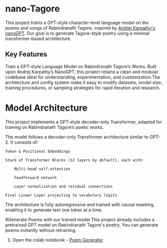 # nano-Tagore   
This project trains a GPT-style character-level language model on the poems and songs of Rabindranath Tagore, inspired by [Andrej Karpathy's nanoGPT](https://github.com/karpathy/nanoGPT). Our goal is to generate Tagore-style poetry using a minimal transformer-based architecture.


## Key Features 

Train a GPT-style Language Model on Rabindranath Tagore’s Works.
Built upon Andrej Karpathy’s NanoGPT, this project retains a clean and modular codebase ideal for understanding, experimentation, and customization.The architecture and config system make it easy to modify datasets, model size, training procedures, or sampling strategies for rapid iteration and research.

# Model Architecture 

This project implements a GPT-style decoder-only Transformer, adapted for training on Rabindranath Tagore’s poetic works.

The model follows a decoder-only Transformer architecture similar to GPT-2. It consists of:

    Token & Positional Embeddings

    Stack of Transformer Blocks (12 layers by default), each with:

        Multi-head self-attention

        Feedforward network

        Layer normalization and residual connections

    Final Linear Layer projecting to vocabulary logits

The architecture is fully autoregressive and trained with causal masking, enabling it to generate text one token at a time.

#Generate Poems with our trained model
This project already includes a pretrained GPT model on Rabindranath Tagore's poetry. You can generate poems instantly without retraining.

1. Open the colab notebook - [Poem Generator](https://colab.research.google.com/drive/1v9u1bhSiwpGdul3WhpK8yy402JgjR0S-?usp=sharing)
